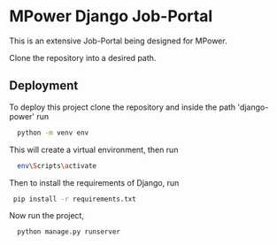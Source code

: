 
# MPower Django Job-Portal

This is an extensive Job-Portal being designed for MPower.

Clone the repository into a desired path.




## Deployment

To deploy this project clone the repository and inside the path 'django-power' run

```bash
  python -m venv env 
```
This will create a virtual environment, then run

```bash
  env\Scripts\activate
```

Then to install the requirements of Django, run

```bash
 pip install -r requirements.txt 
```


Now run the project,

```bash
  python manage.py runserver 
```
